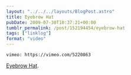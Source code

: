 ```yaml
---
layout: "../../../layouts/BlogPost.astro"
title: Eyebrow Hat
pubDate: 2009-07-30T10:37:21+00:00
tumblr_permalink: /post/152194454/eyebrow-hat
tags: ["linklog"]
format: "video"
---
```


`vimeo: https://vimeo.com/5220863`

[Eyebrow Hat][1].

[1]: https://vimeo.com/5220863
